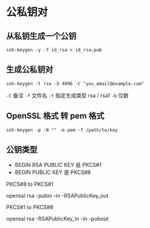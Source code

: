 # 公私钥对

## 从私钥生成一个公钥

```shell
ssh-keygen -y -f id_rsa > id_rsa.pub
```

## 生成公私钥对

```shell
ssh-keygen -t rsa -b 4096 -C "you_email@example.com"
```

`-C` 备注
`-f` 文件名
`-t` 指定生成类型 rsa / rsa1
`-b` 位数

## OpenSSL 格式 转 pem 格式

`ssh-keygen -p -N "" -m pem -f /path/to/key`

## 公钥类型

- BEGIN RSA PUBLIC KEY 是 PKCS#1
- BEGIN PUBLIC KEY 是 PKCS#8

PKCS#8 to PKCS#1

openssl rsa -pubin -in <filename> -RSAPublicKey_out

PKCS#1 to PKCS#8

openssl rsa -RSAPublicKey_in -in <filename> -pubout
